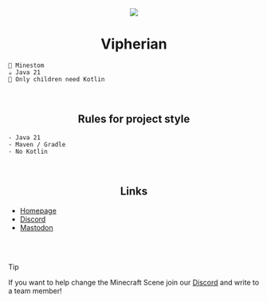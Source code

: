 <!--suppress HtmlDeprecatedAttribute -->
<div align="center">


  <div>
      <img src="https://i.imgur.com/iEXhgwo.png">
      <h1>Vipherian</h1>
  </div>
</div>

```
🚀 Minestom
☕ Java 21
🤨 Only children need Kotlin
```

<br>

<!--suppress HtmlDeprecatedAttribute -->
<div align="center">
  <div>
      <h2>Rules for project style</h2>
  </div>
</div>

```
- Java 21
- Maven / Gradle
- No Kotlin
```

<br>

<!--suppress HtmlDeprecatedAttribute -->
<div align="center">
  <div>
      <h2>Links</h2>
  </div>
</div>

- [Homepage](https://vipherian.de)
- [Discord](https://dc.vipherian.de)
- [Mastodon](https://mastodon.vipherian.de)

<br>
<br>

> [!TIP]
> If you want to help change the Minecraft Scene join our [Discord](https://dc.vipherian.de) and write to a team member!
